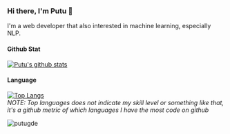 ### Hi there, I'm Putu 👋

I'm a web developer that also interested in machine learning, especially NLP.

#### Github Stat
[![Putu's github stats](https://github-readme-stats-putugde.vercel.app/api?username=putugde&count_private=true&show_icons=true)](https://github.com/anuraghazra/github-readme-stats)

#### Language
[![Top Langs](https://github-readme-stats-putugde.vercel.app/api/top-langs/?username=putugde&hide=php)](https://github.com/anuraghazra/github-readme-stats)
<br/>
*NOTE: Top languages does not indicate my skill level or something like that, it's a github metric of which languages I have the most code on github*

<p align="left"> <img src="https://komarev.com/ghpvc/?username=putugde&style=for-the-badge" alt="putugde" /> </p>

<!--
**putugde/putugde** is a ✨ _special_ ✨ repository because its `README.md` (this file) appears on your GitHub profile.

Here are some ideas to get you started:

- 🔭 I’m currently working on ...
- 🌱 I’m currently learning ...
- 👯 I’m looking to collaborate on ...
- 🤔 I’m looking for help with ...
- 💬 Ask me about ...
- 📫 How to reach me: ...
- 😄 Pronouns: ...
- ⚡ Fun fact: ...
-->
